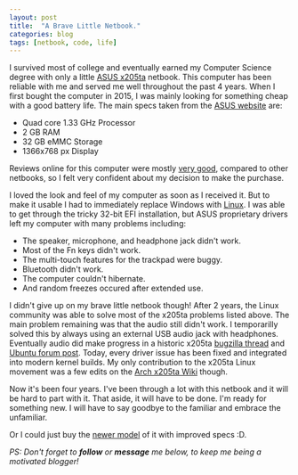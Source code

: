 ```yaml
---
layout: post
title:  "A Brave Little Netbook."
categories: blog
tags: [netbook, code, life]
---
```

I survived most of college and eventually earned my Computer Science degree
with only a little [ASUS
x205ta](https://www.asus.com/us/Laptops/ASUS_EeeBook_X205TA/) netbook. This
computer has been reliable with me and served me well throughout the past 4
years. When I first bought the computer in 2015, I was mainly looking for
something cheap with a good battery life. The main specs taken from the [ASUS
website](https://www.asus.com/us/Laptops/ASUS_EeeBook_X205TA/specifications/)
are:
- Quad core 1.33 GHz Processor
- 2 GB RAM
- 32 GB eMMC Storage
- 1366x768 px Display

Reviews online for this computer were mostly [very
good](https://www.laptopmag.com/reviews/laptops/asus-eeebook-x205ta), compared
to other netbooks, so I felt very confident about my decision to make the
purchase.

I loved the look and feel of my computer as soon as I received it. But to make
it usable I had to immediately replace Windows with
[Linux](https://www.archlinux.org/). I was able to get through the tricky
32-bit EFI installation, but ASUS proprietary drivers left my computer with
many problems including:
- The speaker, microphone, and headphone jack didn't work.
- Most of the Fn keys didn't work.
- The multi-touch features for the trackpad were buggy.
- Bluetooth didn't work.
- The computer couldn't hibernate.
- And random freezes occured after extended use.

I didn't give up on my brave little netbook though! After 2 years, the Linux
community was able to solve most of the x205ta problems listed above. The main
problem remaining was that the audio still didn't work. I temporarilly solved
this by always using an external USB audio jack with headphones. Eventually
audio did make progress in a historic x205ta [bugzilla
thread](https://bugzilla.kernel.org/show_bug.cgi?id=95681) and [Ubuntu forum
post](https://ubuntuforums.org/showthread.php?t=2254322&page=125&p=13591881#post13591881).
Today, every driver issue has been fixed and integrated into modern kernel
builds. My only contribution to the x205ta Linux movement was a few edits on
the [Arch x205ta Wiki](https://wiki.archlinux.org/index.php/ASUS_x205ta)
though.

Now it's been four years. I've been through a lot with this netbook and it will
be hard to part with it. That aside, it will have to be done. I'm ready for
something new. I will have to say goodbye to the familiar and embrace the
unfamiliar.

Or I could just buy the [newer
model](https://www.asus.com/us/Laptops/ASUS-Laptop-E203MA/) of it with improved
specs :D.

_PS: Don't forget to __follow__ or __message__ me below, to keep me being a
motivated blogger!_
